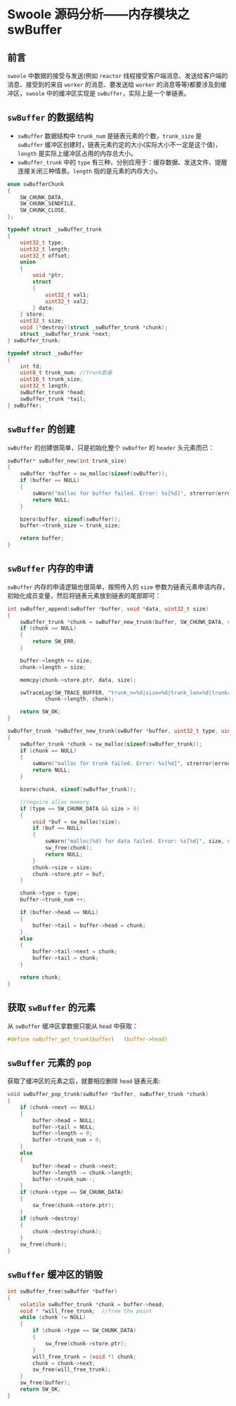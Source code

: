 # Swoole 源码分析——内存模块之swBuffer

## 前言

`swoole` 中数据的接受与发送(例如 `reactor` 线程接受客户端消息、发送给客户端的消息、接受到的来自 `worker` 的消息、要发送给 `worker` 的消息等等)都要涉及到缓冲区，`swoole` 中的缓冲区实现是 `swBuffer`，实际上是一个单链表。

## `swBuffer` 的数据结构

- `swBuffer` 数据结构中 `trunk_num` 是链表元素的个数，`trunk_size` 是 `swBuffer` 缓冲区创建时，链表元素约定的大小(实际大小不一定是这个值)，`length` 是实际上缓冲区占用的内存总大小。
- `swBuffer_trunk` 中的 `type` 有三种，分别应用于：缓存数据、发送文件、提醒连接关闭三种情景。`length` 指的是元素的内存大小。

```c
enum swBufferChunk
{
    SW_CHUNK_DATA,
    SW_CHUNK_SENDFILE,
    SW_CHUNK_CLOSE,
};

typedef struct _swBuffer_trunk
{
    uint32_t type;
    uint32_t length;
    uint32_t offset;
    union
    {
        void *ptr;
        struct
        {
            uint32_t val1;
            uint32_t val2;
        } data;
    } store;
    uint32_t size;
    void (*destroy)(struct _swBuffer_trunk *chunk);
    struct _swBuffer_trunk *next;
} swBuffer_trunk;

typedef struct _swBuffer
{
    int fd;
    uint8_t trunk_num; //trunk数量
    uint16_t trunk_size;
    uint32_t length;
    swBuffer_trunk *head;
    swBuffer_trunk *tail;
} swBuffer;

```

## `swBuffer` 的创建

`swBuffer` 的创建很简单，只是初始化整个 `swBuffer` 的 `header` 头元素而已：

```c
swBuffer* swBuffer_new(int trunk_size)
{
    swBuffer *buffer = sw_malloc(sizeof(swBuffer));
    if (buffer == NULL)
    {
        swWarn("malloc for buffer failed. Error: %s[%d]", strerror(errno), errno);
        return NULL;
    }

    bzero(buffer, sizeof(swBuffer));
    buffer->trunk_size = trunk_size;

    return buffer;
}

```

## `swBuffer` 内存的申请

`swBuffer` 内存的申请逻辑也很简单，按照传入的 `size` 参数为链表元素申请内存，初始化成员变量，然后将链表元素放到链表的尾部即可：

```c
int swBuffer_append(swBuffer *buffer, void *data, uint32_t size)
{
    swBuffer_trunk *chunk = swBuffer_new_trunk(buffer, SW_CHUNK_DATA, size);
    if (chunk == NULL)
    {
        return SW_ERR;
    }

    buffer->length += size;
    chunk->length = size;

    memcpy(chunk->store.ptr, data, size);

    swTraceLog(SW_TRACE_BUFFER, "trunk_n=%d|size=%d|trunk_len=%d|trunk=%p", buffer->trunk_num, size,
            chunk->length, chunk);

    return SW_OK;
}

swBuffer_trunk *swBuffer_new_trunk(swBuffer *buffer, uint32_t type, uint32_t size)
{
    swBuffer_trunk *chunk = sw_malloc(sizeof(swBuffer_trunk));
    if (chunk == NULL)
    {
        swWarn("malloc for trunk failed. Error: %s[%d]", strerror(errno), errno);
        return NULL;
    }

    bzero(chunk, sizeof(swBuffer_trunk));

    //require alloc memory
    if (type == SW_CHUNK_DATA && size > 0)
    {
        void *buf = sw_malloc(size);
        if (buf == NULL)
        {
            swWarn("malloc(%d) for data failed. Error: %s[%d]", size, strerror(errno), errno);
            sw_free(chunk);
            return NULL;
        }
        chunk->size = size;
        chunk->store.ptr = buf;
    }

    chunk->type = type;
    buffer->trunk_num ++;

    if (buffer->head == NULL)
    {
        buffer->tail = buffer->head = chunk;
    }
    else
    {
        buffer->tail->next = chunk;
        buffer->tail = chunk;
    }

    return chunk;
}
```

## 获取 `swBuffer` 的元素

从 `swBuffer` 缓冲区拿数据只能从 `head` 中获取：

```c
#define swBuffer_get_trunk(buffer)   (buffer->head)

``` 

## `swBuffer` 元素的 `pop` 

获取了缓冲区的元素之后，就要相应删除 `head` 链表元素:


```c
void swBuffer_pop_trunk(swBuffer *buffer, swBuffer_trunk *chunk)
{
    if (chunk->next == NULL)
    {
        buffer->head = NULL;
        buffer->tail = NULL;
        buffer->length = 0;
        buffer->trunk_num = 0;
    }
    else
    {
        buffer->head = chunk->next;
        buffer->length -= chunk->length;
        buffer->trunk_num--;
    }
    if (chunk->type == SW_CHUNK_DATA)
    {
        sw_free(chunk->store.ptr);
    }
    if (chunk->destroy)
    {
        chunk->destroy(chunk);
    }
    sw_free(chunk);
}

```

## `swBuffer` 缓冲区的销毁

```c
int swBuffer_free(swBuffer *buffer)
{
    volatile swBuffer_trunk *chunk = buffer->head;
    void * *will_free_trunk;  //free the point
    while (chunk != NULL)
    {
        if (chunk->type == SW_CHUNK_DATA)
        {
            sw_free(chunk->store.ptr);
        }
        will_free_trunk = (void *) chunk;
        chunk = chunk->next;
        sw_free(will_free_trunk);
    }
    sw_free(buffer);
    return SW_OK;
}

```